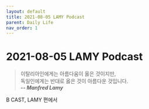 ```yaml
---
layout: default
title: 2021-08-05 LAMY Podcast
parent: Daily Life 
nav_order: 1
---
```


# 2021-08-05 LAMY Podcast
> 이탈리아인에게는 아름다움이 옳은 것이지만,  
> 독일인에게는 반대로 옳은 것이 아름다운 것입니다.  
> ***-- Manfred Lamy***    

B CAST, LAMY 편에서  

